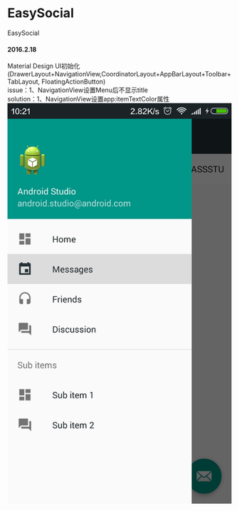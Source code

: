 # EasySocial
EasySocial
<br>
#### 2016.2.18
Material Design UI初始化(DrawerLayout+NavigationView,CoordinatorLayout+AppBarLayout+Toolbar+TabLayout,
FloatingActionButton)<br>
issue：1、NavigationView设置Menu后不显示title<br>
solution：1、NavigationView设置app:itemTextColor属性
![image](https://github.com/gaoyuyu/EasySocial/raw/master/screenshots/20160218.png)


